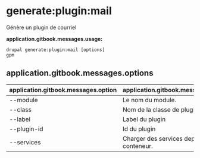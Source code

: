 # generate:plugin:mail
Génère un plugin de courriel

**application.gitbook.messages.usage:**
```
drupal generate:plugin:mail [options]
gpm
```

## application.gitbook.messages.options
application.gitbook.messages.option | application.gitbook.messages.details
-------|-------------
--module | Le nom du module.
--class | Nom de la classe de plugin
--label | Label du plugin
--plugin-id | Id du plugin
--services | Charger des services depuis le conteneur.
